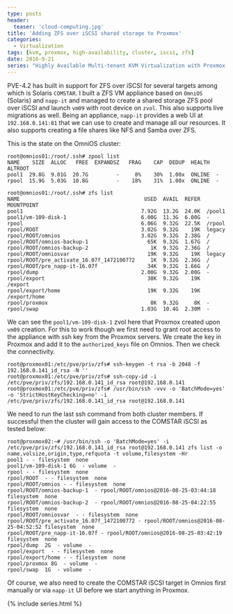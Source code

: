 ```yaml
---
type: posts
header:
  teaser: 'cloud-computing.jpg'
title: 'Adding ZFS over iSCSI shared storage to Proxmox'
categories: 
  - Virtualization
tags: [kvm, proxmox, high-availability, cluster, iscsi, zfs]
date: 2016-9-21
series: "Highly Available Multi-tenant KVM Virtualization with Proxmox PVE and OpenVSwitch"
---
```


PVE-4.2 has built in support for ZFS over iSCSI for several targets among which is Solaris `COMSTAR`. I built a ZFS VM appliance based on `OmniOS` (Solaris) and `napp-it` and managed to create a shared storage ZFS pool over iSCSI and launch `vm09` with root device on `zvol`. This also supports live migrations as well. Being an appliance, `napp-it` provides a web UI at `192.168.0.141:81` that we can use to create and manage all our resources. It also supports creating a file shares like NFS and Samba over ZFS.

This is the state on the OmniOS cluster:

```
root@omnios01:/root/.ssh# zpool list
NAME    SIZE  ALLOC   FREE  EXPANDSZ   FRAG    CAP  DEDUP  HEALTH  ALTROOT
pool1  29.8G  9.01G  20.7G         -     8%    30%  1.00x  ONLINE  -
rpool  15.9G  5.03G  10.8G         -    18%    31%  1.00x  ONLINE  -

root@omnios01:/root/.ssh# zfs list
NAME                                        USED  AVAIL  REFER  MOUNTPOINT
pool1                                      7.92G  13.2G  24.0K  /pool1
pool1/vm-109-disk-1                        6.00G  11.3G  6.00G  -
rpool                                      6.06G  9.32G  22.5K  /rpool
rpool/ROOT                                 3.02G  9.32G    19K  legacy
rpool/ROOT/omnios                          3.02G  9.32G  2.38G  /
rpool/ROOT/omnios-backup-1                   65K  9.32G  1.67G  /
rpool/ROOT/omnios-backup-2                    1K  9.32G  2.36G  /
rpool/ROOT/omniosvar                         19K  9.32G    19K  legacy
rpool/ROOT/pre_activate_16.07f_1472100772     1K  9.32G  2.36G  /
rpool/ROOT/pre_napp-it-16.07f                34K  9.32G  1.66G  /
rpool/dump                                 2.00G  9.32G  2.00G  -
rpool/export                                 38K  9.32G    19K  /export
rpool/export/home                            19K  9.32G    19K  /export/home
rpool/proxmox                                 8K  9.32G     8K  -
rpool/swap                                 1.03G  10.4G  2.30M  -
```

We can see the `pool1/vm-109-disk-1` zvol here that Proxmox created upon `vm09` creation. For this to work though we first need to grant root access to the appliance with ssh key from the Proxmox servers. We create the key in Proxmox and add it to the `authorized_keys` file on Omnios. Then we check the connectivity.  

```
root@proxmox01:/etc/pve/priv/zfs# ssh-keygen -t rsa -b 2048 -f 192.168.0.141_id_rsa -N ''
root@proxmox01:/etc/pve/priv/zfs# ssh-copy-id -i /etc/pve/priv/zfs/192.168.0.141_id_rsa root@192.168.0.141
root@proxmox01:/etc/pve/priv/zfs# /usr/bin/ssh -vvv -o 'BatchMode=yes' -o 'StrictHostKeyChecking=no' -i /etc/pve/priv/zfs/192.168.0.141_id_rsa root@192.168.0.141
```

We need to run the last ssh command from both cluster members. If successful then the cluster will gain access to the COMSTAR iSCSI as tested below:

```
root@proxmox02:~# /usr/bin/ssh -o 'BatchMode=yes' -i /etc/pve/priv/zfs/192.168.0.141_id_rsa root@192.168.0.141 zfs list -o name,volsize,origin,type,refquota -t volume,filesystem -Hr
pool1 - - filesystem  none
pool1/vm-109-disk-1 6G  - volume  -
rpool - - filesystem  none
rpool/ROOT  - - filesystem  none
rpool/ROOT/omnios - - filesystem  none
rpool/ROOT/omnios-backup-1  - rpool/ROOT/omnios@2016-08-25-03:44:18 filesystem  none
rpool/ROOT/omnios-backup-2  - rpool/ROOT/omnios@2016-08-25-04:22:55 filesystem  none
rpool/ROOT/omniosvar  - - filesystem  none
rpool/ROOT/pre_activate_16.07f_1472100772 - rpool/ROOT/omnios@2016-08-25-04:52:52 filesystem  none
rpool/ROOT/pre_napp-it-16.07f - rpool/ROOT/omnios@2016-08-25-03:42:19 filesystem  none
rpool/dump  2G  - volume  -
rpool/export  - - filesystem  none
rpool/export/home - - filesystem  none
rpool/proxmox 8G  - volume  -
rpool/swap  1G  - volume  -
```

Of course, we also need to create the COMSTAR iSCSI target in Omnios first manually or via `napp-it` UI before we start anything in Proxmox.

{% include series.html %}